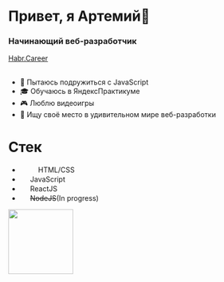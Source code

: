 <h1>Привет, я Артемий👋</h1>
<h3>Начинающий веб-разработчик</h3>
<a href='https://career.habr.com/kuzinartemiy'>Habr.Career</a>
<br>
<br>

- :punch: Пытаюсь подружиться с JavaScript
- :mortar_board: Обучаюсь в ЯндексПрактикуме
- :video_game: Люблю видеоигры
- :eyes: Ищу своё место в удивительном мире веб-разработки

<h1>Стек</h1>

- <img width='16' height='16' src='https://cdn1.iconfinder.com/data/icons/logotypes/32/badge-html-5-256.png'><img width='16' height='16' src='https://cdn4.iconfinder.com/data/icons/social-media-logos-6/512/121-css3-256.png'> HTML/CSS
- <img width='16' height='16' src='https://cdn2.iconfinder.com/data/icons/designer-skills/128/code-programming-javascript-software-develop-command-language-128.png'> JavaScript
- <img width='16' height='16' src='https://cdn0.iconfinder.com/data/icons/logos-brands-in-colors/128/react_color-512.png'> ReactJS
- <img width='16' height='16' src='https://cdn0.iconfinder.com/data/icons/long-shadow-web-icons/512/nodejs-256.png'> <s>NodeJS</s>(In progress)

<div>
  <a href="https://github-readme-stats.vercel.app/api/top-langs/?username=kuzinartemiy&layout=compact">
    <img align="left" height="130" src="https://github-readme-stats.vercel.app/api/top-langs/?username=kuzinartemiy&layout=compact" />
  </a>
</div>

<!---
kuzinartemiy/kuzinartemiy is a ✨ special ✨ repository because its `README.md` (this file) appears on your GitHub profile.
You can click the Preview link to take a look at your changes.
--->
